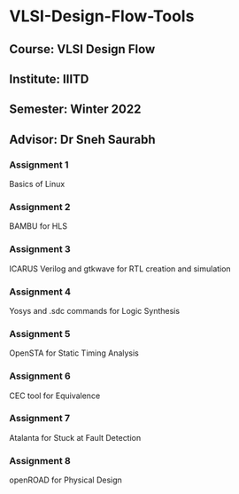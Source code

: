# VLSI-Design-Flow-Tools
## Course: VLSI Design Flow
## Institute: IIITD
## Semester: Winter 2022
## Advisor: Dr Sneh Saurabh

### Assignment 1
Basics of Linux

### Assignment 2
BAMBU for HLS

### Assignment 3
ICARUS Verilog and gtkwave for RTL creation and simulation

### Assignment 4
Yosys and .sdc commands for Logic Synthesis

### Assignment 5
OpenSTA for Static Timing Analysis

### Assignment 6
CEC tool for Equivalence

### Assignment 7
Atalanta for Stuck at Fault Detection

### Assignment 8
openROAD for Physical Design
